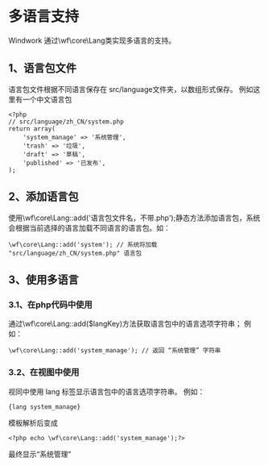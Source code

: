 多语言支持
================
Windwork 通过\wf\core\Lang类实现多语言的支持。

1、语言包文件
---------
语言包文件根据不同语言保存在 src/language文件夹，以数组形式保存。
例如这里有一个中文语言包
```
<?php
// src/language/zh_CN/system.php
return array(
	'system_manage' => '系统管理',
	'trash' => '垃圾',
	'draft' => '草稿',
	'published' => '已发布',
);
```

2、添加语言包
--------------
使用\wf\core\Lang::add('语言包文件名，不带.php');静态方法添加语言包，系统会根据当前选择的语言加载不同语言的语言包。如：
```
\wf\core\Lang::add('system'); // 系统将加载 "src/language/zh_CN/system.php" 语言包
```

3、使用多语言
---------------
### 3.1、在php代码中使用
通过\wf\core\Lang::add($langKey)方法获取语言包中的语言选项字符串；
例如：
```
\wf\core\Lang::add('system_manage'); // 返回 “系统管理” 字符串

```

### 3.2、在视图中使用
视同中使用 lang 标签显示语言包中的语言选项字符串。
例如：
```
{lang system_manage}
```
模板解析后变成

```
<?php echo \wf\core\Lang::add('system_manage');?>

```
最终显示“系统管理”
